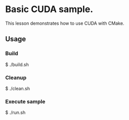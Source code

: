 # Basic CUDA sample.

This lesson demonstrates how to use CUDA with CMake.

## Usage

### Build

$ ./build.sh

### Cleanup

$ ./clean.sh

### Execute sample

$ ./run.sh
